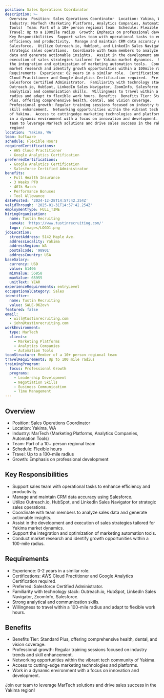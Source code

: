 ```yaml
---
position: Sales Operations Coordinator
description: >-
  Overview  Position: Sales Operations Coordinator  Location: Yakima, WA 
  Industry: MarTech (Marketing Platforms, Analytics Companies, Automation
  Tools)  Team: Part of a 10+ person regional team  Schedule: Flexible hours 
  Travel: Up to a 100mile radius  Growth: Emphasis on professional development
  Key Responsibilities  Support sales team with operational tasks to enhance
  efficiency and productivity.  Manage and maintain CRM data accuracy using
  Salesforce.  Utilize Outreach.io, HubSpot, and LinkedIn Sales Navigator for
  strategic sales operations.  Coordinate with team members to analyze sales
  data and generate actionable insights.  Assist in the development and
  execution of sales strategies tailored for Yakima market dynamics.  Support
  the integration and optimization of marketing automation tools.  Conduct
  market research and identify growth opportunities within a 100mile radius.
  Requirements  Experience: 02 years in a similar role.  Certifications: AWS
  Cloud Practitioner and Google Analytics Certification required.  Preferred:
  Salesforce Certified Administrator.  Familiarity with technology stack:
  Outreach.io, HubSpot, LinkedIn Sales Navigator, ZoomInfo, Salesforce.  Strong
  analytical and communication skills.  Willingness to travel within a 100mile
  radius and adapt to flexible work hours. Benefits  Benefits Tier: Standard
  Plus, offering comprehensive health, dental, and vision coverage. 
  Professional growth: Regular training sessions focused on industry trends and
  skill enhancement.  Networking opportunities within the vibrant tech community
  of Yakima.  Access to cuttingedge marketing technologies and platforms.  Work
  in a dynamic environment with a focus on innovation and development. Join our
  team to leverage MarTech solutions and drive sales success in the Yakima
  region!
location: 'Yakima, WA'
team: Software
schedule: Flexible Hours
requiredCertifications:
  - AWS Cloud Practitioner
  - Google Analytics Certification
preferredCertifications:
  - Google Analytics Certification
  - Salesforce Certified Administrator
benefits:
  - Full Health Insurance
  - 3 Weeks PTO
  - 401k Match
  - Performance Bonuses
  - Tool Allowance
datePosted: '2024-12-28T14:57:42.254Z'
validThrough: '2025-01-31T14:57:42.254Z'
employmentType: FULL_TIME
hiringOrganization:
  name: Tustin Recruiting
  sameAs: 'https://www.tustinrecruiting.com/'
  logo: /images/LOGO1.png
jobLocation:
  streetAddress: 5142 Maple Ave.
  addressLocality: Yakima
  addressRegion: WA
  postalCode: '98901'
  addressCountry: USA
baseSalary:
  currency: USD
  value: 61406
  minValue: 56858
  maxValue: 65955
  unitText: YEAR
experienceRequirements: entryLevel
occupationalCategory: Sales
identifier:
  name: Tustin Recruiting
  value: SALE-962ovh
featured: false
email:
  - will@tustinrecruiting.com
  - john@tustinrecruiting.com
workEnvironment:
  type: MarTech
  clients:
    - Marketing Platforms
    - Analytics Companies
    - Automation Tools
teamStructure: Member of a 10+ person regional team
travelRequirements: Up to 100 mile radius
trainingProgram:
  focus: Professional Growth
  programs:
    - Leadership Development
    - Negotiation Skills
    - Business Communication
    - Time Management
---
```




## Overview
- Position: Sales Operations Coordinator
- Location: Yakima, WA
- Industry: MarTech (Marketing Platforms, Analytics Companies, Automation Tools)
- Team: Part of a 10+ person regional team
- Schedule: Flexible hours
- Travel: Up to a 100-mile radius
- Growth: Emphasis on professional development

## Key Responsibilities
- Support sales team with operational tasks to enhance efficiency and productivity.
- Manage and maintain CRM data accuracy using Salesforce.
- Utilize Outreach.io, HubSpot, and LinkedIn Sales Navigator for strategic sales operations.
- Coordinate with team members to analyze sales data and generate actionable insights.
- Assist in the development and execution of sales strategies tailored for Yakima market dynamics.
- Support the integration and optimization of marketing automation tools.
- Conduct market research and identify growth opportunities within a 100-mile radius.

## Requirements
- Experience: 0-2 years in a similar role.
- Certifications: AWS Cloud Practitioner and Google Analytics Certification required.
- Preferred: Salesforce Certified Administrator.
- Familiarity with technology stack: Outreach.io, HubSpot, LinkedIn Sales Navigator, ZoomInfo, Salesforce.
- Strong analytical and communication skills.
- Willingness to travel within a 100-mile radius and adapt to flexible work hours.

## Benefits
- Benefits Tier: Standard Plus, offering comprehensive health, dental, and vision coverage.
- Professional growth: Regular training sessions focused on industry trends and skill enhancement.
- Networking opportunities within the vibrant tech community of Yakima.
- Access to cutting-edge marketing technologies and platforms.
- Work in a dynamic environment with a focus on innovation and development.

Join our team to leverage MarTech solutions and drive sales success in the Yakima region!
